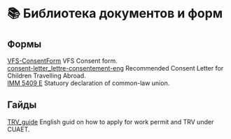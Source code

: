 # 📚 Библиотека документов и форм

## Формы
[VFS-ConsentForm](/VFS-ConsentForm.pdf) VFS Consent form.   
[consent-letter_lettre-consentement-eng](/consent-letter_lettre-consentement-eng.pdf) Recommended Consent Letter for Children Travelling Abroad.  
[IMM 5409 E](https://www.canada.ca/content/dam/ircc/migration/ircc/english/pdf/kits/forms/imm5409e.pdf) Statuory declaration of common-law union.  

## Гайды
[TRV_guide](/UPDATED_TRV_Guide.pdf) English guid on how to apply for work permit and TRV under CUAET.  

